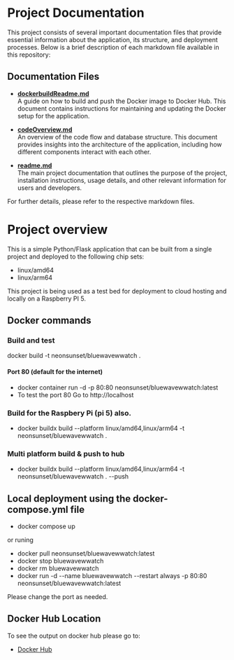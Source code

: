 # Project Documentation

This project consists of several important documentation files that provide essential information about the application, its structure, and deployment processes. Below is a brief description of each markdown file available in this repository:
    
## Documentation Files

- **[dockerbuildReadme.md](dockerbuildReadme.md)**  
  A guide on how to build and push the Docker image to Docker Hub. This document contains instructions for maintaining and updating the Docker setup for the application.

- **[codeOverview.md](codeOverview.md)**  
  An overview of the code flow and database structure. This document provides insights into the architecture of the application, including how different components interact with each other.

- **[readme.md](readme.md)**  
  The main project documentation that outlines the purpose of the project, installation instructions, usage details, and other relevant information for users and developers.

For further details, please refer to the respective markdown files.

# Project overview
This is a simple Python/Flask application that can be built from a single project and deployed to the following chip sets:
- linux/amd64
- linux/arm64

This project is being used as a test bed for deployment to cloud hosting and locally on a Raspberry PI 5. 


## Docker commands
### Build and test
docker build -t neonsunset/bluewavewwatch .

#### Port 80 (default for the internet)
- docker container run -d -p 80:80 neonsunset/bluewavewwatch:latest 
- To test the port 80 Go to http://localhost

### Build for the Raspbery Pi (pi 5) also. 
- docker buildx build --platform linux/amd64,linux/arm64 -t neonsunset/bluewavewwatch .

### Multi platform build & push to hub 
- docker buildx build --platform linux/amd64,linux/arm64 -t neonsunset/bluewavewwatch . --push

## Local deployment using the docker-compose.yml file
- docker compose up

or runing
- docker pull neonsunset/bluewavewwatch:latest
- docker stop bluewavewwatch
- docker rm bluewavewwatch
- docker run -d --name bluewavewwatch --restart always -p 80:80 neonsunset/bluewavewwatch:latest

Please change the port as needed. 

## Docker Hub Location
To see the output on docker hub please go to: 
- [Docker Hub](https://hub.docker.com/r/neonsunset/bluewavewwatch)